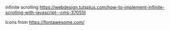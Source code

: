 infinite scrolling
https://webdesign.tutsplus.com/how-to-implement-infinite-scrolling-with-javascript--cms-37055t

Icons from https://fontawesome.com/
